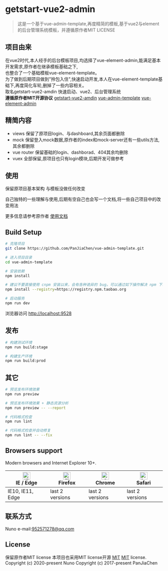 # getstart-vue2-admin

> 这是一个基于vue-admin-template,再度精简的模板,基于vue2与element的后台管理系统模板，并遵循原作者MIT LICENSE

## 项目由来
在vue2时代,本人经手的后台模板项目,均选择了vue-element-admin,能满足基本开发需求,原作者在继承模板基础之下,   
也整合了一个基础模板vue-element-template。   
为了做到后期项目做到"拎包入住",快速启动开发,本人在vue-element-template基础下,再度简化车轮,删掉了一些内容相关。   
取名getstart-vue2-amdin  快速启动、vue2、后台管理系统   
**遵循原作者MIT开源协议**
[getstart-vue2-amdin](https://github.com/Nuno980627/getstart-vue2-admin)
[vue-admin-template](http://panjiachen.github.io/vue-admin-template)
[vue-element-admin](https://github.com/PanJiaChen/vue-element-admin)



## 精简内容

- views 保留了原项目login、与dashboard,其余页面都删除
- mock 保留登入mock数据,原作者的index和mock-server还有一些utils方法,其余都删除
- vue router 保留基础的login、dashborad、404其余均删除
- vuex 全部保留,原项目也只有login模块,后期开发可做参考

## 使用
保留原项目基本架构
与模板没做任何改变

自己独特的一些理解与使用,后期有空自己也会写一个文档,将一些自己项目中的改变用法

更多信息请参考原作者 [使用文档](https://panjiachen.github.io/vue-element-admin-site/zh/)

## Build Setup

```bash
# 克隆项目
git clone https://github.com/PanJiaChen/vue-admin-template.git

# 进入项目目录
cd vue-admin-template

# 安装依赖
npm install

# 建议不要直接使用 cnpm 安装以来，会有各种诡异的 bug。可以通过如下操作解决 npm 下载速度慢的问题
npm install --registry=https://registry.npm.taobao.org

# 启动服务
npm run dev
```

浏览器访问 [http://localhost:9528](http://localhost:9528)

## 发布

```bash
# 构建测试环境
npm run build:stage

# 构建生产环境
npm run build:prod
```

## 其它

```bash
# 预览发布环境效果
npm run preview

# 预览发布环境效果 + 静态资源分析
npm run preview -- --report

# 代码格式检查
npm run lint

# 代码格式检查并自动修复
npm run lint -- --fix
```


## Browsers support

Modern browsers and Internet Explorer 10+.

| [<img src="https://raw.githubusercontent.com/alrra/browser-logos/master/src/edge/edge_48x48.png" alt="IE / Edge" width="24px" height="24px" />](http://godban.github.io/browsers-support-badges/)</br>IE / Edge | [<img src="https://raw.githubusercontent.com/alrra/browser-logos/master/src/firefox/firefox_48x48.png" alt="Firefox" width="24px" height="24px" />](http://godban.github.io/browsers-support-badges/)</br>Firefox | [<img src="https://raw.githubusercontent.com/alrra/browser-logos/master/src/chrome/chrome_48x48.png" alt="Chrome" width="24px" height="24px" />](http://godban.github.io/browsers-support-badges/)</br>Chrome | [<img src="https://raw.githubusercontent.com/alrra/browser-logos/master/src/safari/safari_48x48.png" alt="Safari" width="24px" height="24px" />](http://godban.github.io/browsers-support-badges/)</br>Safari |
| --------- | --------- | --------- | --------- |
| IE10, IE11, Edge| last 2 versions| last 2 versions| last 2 versions
## 联系方式
Nuno 
e-mail:952571278@qq.com
## License
保留原作者MIT license
本项目也采用MIT license开源
[MIT](https://github.com/Nuno980627/getstart-vue2-admin/blob/main/LICENSE)
[MIT](https://github.com/PanJiaChen/vue-admin-template/blob/master/LICENSE) license.
Copyright (c) 2020-present Nuno
Copyright (c) 2017-present PanJiaChen
